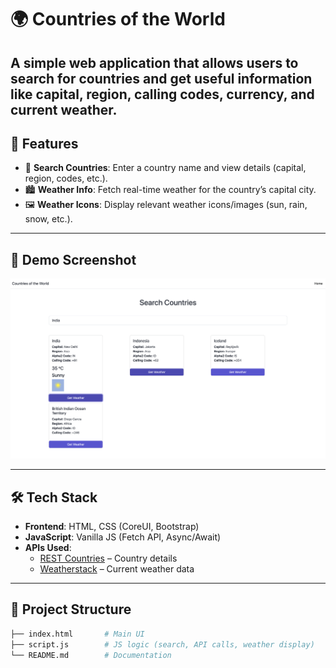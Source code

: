# 🌍 Countries of the World

A simple web application that allows users to search for countries and get useful information like **capital, region, calling codes, currency, and current weather**. 
---

## 🚀 Features

- 🔎 **Search Countries**: Enter a country name and view details (capital, region, codes, etc.).
- 🏙 **Weather Info**: Fetch real-time weather for the country’s capital city.
- 🖼 **Weather Icons**: Display relevant weather icons/images (sun, rain, snow, etc.).

---

## 📸 Demo Screenshot
 <img src="/screenshot.png" alt="screenshot">

---

## 🛠️ Tech Stack

- **Frontend**: HTML, CSS (CoreUI, Bootstrap)
- **JavaScript**: Vanilla JS (Fetch API, Async/Await)
- **APIs Used**:
  - [REST Countries](https://restcountries.com/) – Country details
  - [Weatherstack](https://weatherstack.com/) – Current weather data

---

## 📂 Project Structure

```bash
├── index.html       # Main UI
├── script.js        # JS logic (search, API calls, weather display)
└── README.md        # Documentation
